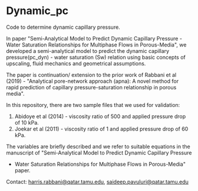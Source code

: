 # Dynamic_pc
Code to determine dynamic capillary pressure.

In paper "Semi-Analytical Model to Predict Dynamic Capillary Pressure - Water Saturation Relationships for Multiphase Flows in Porous-Media", 
we developed a semi-analytical model to predict the dynamic capillary pressure(pc_dyn) - water saturation (Sw) relation using basic concepts of upscaling, 
fluid mechanics and geometrical assumptions. 

The paper is continuation/ extension to the prior work of Rabbani et al (2019) - "Analytical pore-network approach (apna): A novel method for rapid prediction of 
capillary pressure-saturation relationship in porous media".

In this repository, there are two sample files that we used for validation:
1. Abidoye et al (2014) - viscosity ratio of 500 and applied pressure drop of 10 kPa.
2. Joekar et al (2011) - viscosity ratio of 1 and applied pressure drop of 60 kPa. 

The variables are briefly described and we refer to suitable equations in the manuscript of "Semi-Analytical Model to Predict Dynamic Capillary Pressure
- Water Saturation Relationships for Multiphase Flows in Porous-Media" paper.

Contact:
harris.rabbani@qatar.tamu.edu, 
saideep.pavuluri@qatar.tamu.edu
